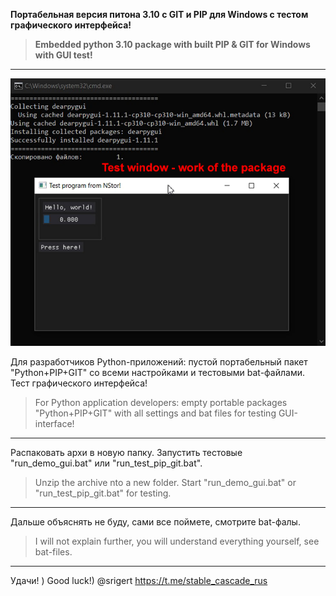 **Портабельная версия питона 3.10 с GIT и PIP для Windows с тестом графического интерфейса!**
> **Embedded python 3.10 package with built PIP & GIT for Windows with GUI test!**
---

![Graphic test result](test_result.png)

Для разработчиков Python-приложений: пустой портабельный пакет "Python+PIP+GIT" со всеми настройками и тестовыми bat-файлами. Тест графического интерфейса!

> For Python application developers: empty portable packages "Python+PIP+GIT" with all settings and bat files for testing GUI-interface!

---

Распаковать архи в новую папку. Запустить тестовые "run_demo_gui.bat" или "run_test_pip_git.bat".

> Unzip the archive nto a new folder. Start "run_demo_gui.bat" or "run_test_pip_git.bat" for testing.

---

Дальше объяснять не буду, сами все поймете, смотрите bat-фалы.

> I will not explain further, you will understand everything yourself, see bat-files.

---

Удачи! )
Good luck!)
@srigert
https://t.me/stable_cascade_rus
